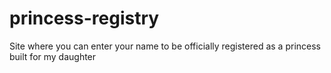 # princess-registry
Site where you can enter your name to be officially registered as a princess built for my daughter

